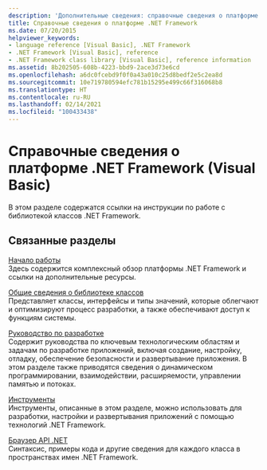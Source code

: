 ```yaml
---
description: 'Дополнительные сведения: справочные сведения о платформе .NET Framework (Visual Basic)'
title: Справочные сведения о платформе .NET Framework
ms.date: 07/20/2015
helpviewer_keywords:
- language reference [Visual Basic], .NET Framework
- .NET Framework [Visual Basic], reference
- .NET Framework class library [Visual Basic], reference information
ms.assetid: 8b202505-608b-4223-bbd9-2ace3d73e6cd
ms.openlocfilehash: a6dc0fcebd9f0f0a43a010c25d8bedf2e5c2ea8d
ms.sourcegitcommit: 10e719780594efc781b15295e499c66f316068b8
ms.translationtype: HT
ms.contentlocale: ru-RU
ms.lasthandoff: 02/14/2021
ms.locfileid: "100433438"
---
```

# <a name="net-framework-reference-information-visual-basic"></a>Справочные сведения о платформе .NET Framework (Visual Basic)

В этом разделе содержатся ссылки на инструкции по работе с библиотекой классов .NET Framework.  
  
## <a name="related-sections"></a>Связанные разделы  

 [Начало работы](../../framework/get-started/index.md)  
 Здесь содержится комплексный обзор платформы .NET Framework и ссылки на дополнительные ресурсы.  
  
 [Общие сведения о библиотеке классов](../../standard/class-library-overview.md)  
 Представляет классы, интерфейсы и типы значений, которые облегчают и оптимизируют процесс разработки, а также обеспечивают доступ к функциям системы.  
  
 [Руководство по разработке](../../framework/development-guide.md)  
 Содержит руководства по ключевым технологическим областям и задачам по разработке приложений, включая создание, настройку, отладку, обеспечение безопасности и развертывание приложения. В этом разделе также приводятся сведения о динамическом программировании, взаимодействии, расширяемости, управлении памятью и потоках.  
  
 [Инструменты](../../framework/tools/index.md)  
 Инструменты, описанные в этом разделе, можно использовать для разработки, настройки и развертывания приложений с помощью технологий .NET Framework.  
  
 [Браузер API .NET](../../../api/index.md)  
 Синтаксис, примеры кода и другие сведения для каждого класса в пространствах имен .NET Framework.
